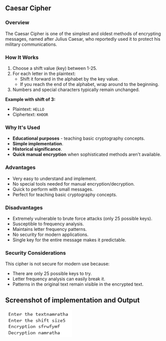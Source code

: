 ## Caesar Cipher

### Overview

The Caesar Cipher is one of the simplest and oldest methods of encrypting messages, named after Julius Caesar, who reportedly used it to protect his military communications.

### How It Works

1. Choose a shift value (key) between 1-25.
2. For each letter in the plaintext:
   - Shift it forward in the alphabet by the key value.
   - If you reach the end of the alphabet, wrap around to the beginning.
3. Numbers and special characters typically remain unchanged.

**Example with shift of 3:**

- Plaintext: `HELLO`
- Ciphertext: `KHOOR`

### Why It's Used

- **Educational purposes** - teaching basic cryptography concepts.
- **Simple implementation**.
- **Historical significance**.
- **Quick manual encryption** when sophisticated methods aren't available.

### Advantages

- Very easy to understand and implement.
- No special tools needed for manual encryption/decryption.
- Quick to perform with small messages.
- Perfect for teaching basic cryptography concepts.

### Disadvantages

- Extremely vulnerable to brute force attacks (only 25 possible keys).
- Susceptible to frequency analysis.
- Maintains letter frequency patterns.
- No security for modern applications.
- Single key for the entire message makes it predictable.

### Security Considerations

This cipher is not secure for modern use because:

- There are only 25 possible keys to try.
- Letter frequency analysis can easily break it.
- Patterns in the original text remain visible in the encrypted text.

## Screenshot of implementation and Output

![Ceasure Cipher](./images/output.png)
